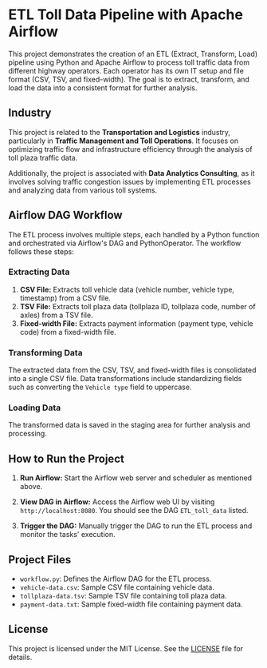 # ETL Toll Data Pipeline with Apache Airflow

This project demonstrates the creation of an ETL (Extract, Transform, Load) pipeline using Python and Apache Airflow to process toll traffic data from different highway operators. Each operator has its own IT setup and file format (CSV, TSV, and fixed-width). The goal is to extract, transform, and load the data into a consistent format for further analysis.

## Industry
This project is related to the **Transportation and Logistics** industry, particularly in **Traffic Management and Toll Operations**. It focuses on optimizing traffic flow and infrastructure efficiency through the analysis of toll plaza traffic data.

Additionally, the project is associated with **Data Analytics Consulting**, as it involves solving traffic congestion issues by implementing ETL processes and analyzing data from various toll systems.

## Airflow DAG Workflow

The ETL process involves multiple steps, each handled by a Python function and orchestrated via Airflow's DAG and PythonOperator. The workflow follows these steps:

### Extracting Data

1. **CSV File:** Extracts toll vehicle data (vehicle number, vehicle type, timestamp) from a CSV file.
2. **TSV File:** Extracts toll plaza data (tollplaza ID, tollplaza code, number of axles) from a TSV file.
3. **Fixed-width File:** Extracts payment information (payment type, vehicle code) from a fixed-width file.

### Transforming Data

The extracted data from the CSV, TSV, and fixed-width files is consolidated into a single CSV file. Data transformations include standardizing fields such as converting the `Vehicle type` field to uppercase.

### Loading Data

The transformed data is saved in the staging area for further analysis and processing.

## How to Run the Project

1. **Run Airflow:**
   Start the Airflow web server and scheduler as mentioned above.

2. **View DAG in Airflow:**
   Access the Airflow web UI by visiting `http://localhost:8080`. You should see the DAG `ETL_toll_data` listed.

3. **Trigger the DAG:**
   Manually trigger the DAG to run the ETL process and monitor the tasks' execution.

## Project Files

- `workflow.py`: Defines the Airflow DAG for the ETL process.
- `vehicle-data.csv`: Sample CSV file containing vehicle data.
- `tollplaza-data.tsv`: Sample TSV file containing toll plaza data.
- `payment-data.txt`: Sample fixed-width file containing payment data.

## License

This project is licensed under the MIT License. See the [LICENSE](LICENSE) file for details.
